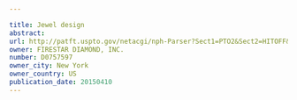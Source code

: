 ```yaml
---

title: Jewel design
abstract: 
url: http://patft.uspto.gov/netacgi/nph-Parser?Sect1=PTO2&Sect2=HITOFF&p=1&u=%2Fnetahtml%2FPTO%2Fsearch-adv.htm&r=1&f=G&l=50&d=PALL&S1=D0757597&OS=D0757597&RS=D0757597
owner: FIRESTAR DIAMOND, INC.
number: D0757597
owner_city: New York
owner_country: US
publication_date: 20150410
---
```


